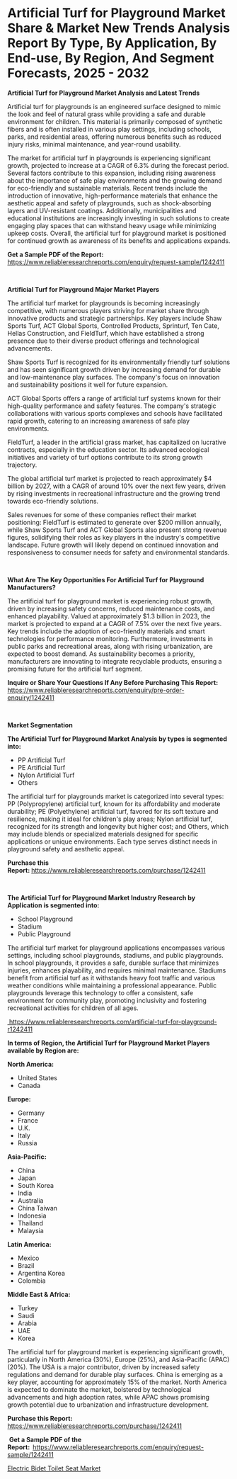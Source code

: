 <p><h1>Artificial Turf for Playground Market Share & Market New Trends Analysis Report By Type, By Application, By End-use, By Region, And Segment Forecasts, 2025 - 2032</h1></p><p><strong>Artificial Turf for Playground Market Analysis and Latest Trends</strong></p>
<p><p>Artificial turf for playgrounds is an engineered surface designed to mimic the look and feel of natural grass while providing a safe and durable environment for children. This material is primarily composed of synthetic fibers and is often installed in various play settings, including schools, parks, and residential areas, offering numerous benefits such as reduced injury risks, minimal maintenance, and year-round usability.</p><p>The market for artificial turf in playgrounds is experiencing significant growth, projected to increase at a CAGR of 6.3% during the forecast period. Several factors contribute to this expansion, including rising awareness about the importance of safe play environments and the growing demand for eco-friendly and sustainable materials. Recent trends include the introduction of innovative, high-performance materials that enhance the aesthetic appeal and safety of playgrounds, such as shock-absorbing layers and UV-resistant coatings. Additionally, municipalities and educational institutions are increasingly investing in such solutions to create engaging play spaces that can withstand heavy usage while minimizing upkeep costs. Overall, the artificial turf for playground market is positioned for continued growth as awareness of its benefits and applications expands.</p></p>
<p><strong>Get a Sample PDF of the Report:&nbsp;</strong> <a href="https://www.reliableresearchreports.com/enquiry/request-sample/1242411?utm_campaign=3090&utm_medium=2&utm_source=Github&utm_content=ia&utm_term=05042025&utm_id=artificial-turf-for-playground">https://www.reliableresearchreports.com/enquiry/request-sample/1242411</a></p>
<p>&nbsp;</p>
<p><strong>Artificial Turf for Playground Major Market Players</strong></p>
<p><p>The artificial turf market for playgrounds is becoming increasingly competitive, with numerous players striving for market share through innovative products and strategic partnerships. Key players include Shaw Sports Turf, ACT Global Sports, Controlled Products, Sprinturf, Ten Cate, Hellas Construction, and FieldTurf, which have established a strong presence due to their diverse product offerings and technological advancements.</p><p>Shaw Sports Turf is recognized for its environmentally friendly turf solutions and has seen significant growth driven by increasing demand for durable and low-maintenance play surfaces. The company's focus on innovation and sustainability positions it well for future expansion.</p><p>ACT Global Sports offers a range of artificial turf systems known for their high-quality performance and safety features. The company's strategic collaborations with various sports complexes and schools have facilitated rapid growth, catering to an increasing awareness of safe play environments.</p><p>FieldTurf, a leader in the artificial grass market, has capitalized on lucrative contracts, especially in the education sector. Its advanced ecological initiatives and variety of turf options contribute to its strong growth trajectory.</p><p>The global artificial turf market is projected to reach approximately $4 billion by 2027, with a CAGR of around 10% over the next few years, driven by rising investments in recreational infrastructure and the growing trend towards eco-friendly solutions.</p><p>Sales revenues for some of these companies reflect their market positioning: FieldTurf is estimated to generate over $200 million annually, while Shaw Sports Turf and ACT Global Sports also present strong revenue figures, solidifying their roles as key players in the industry's competitive landscape. Future growth will likely depend on continued innovation and responsiveness to consumer needs for safety and environmental standards.</p></p>
<p>&nbsp;</p>
<p><strong>What Are The Key Opportunities For Artificial Turf for Playground Manufacturers?</strong></p>
<p><p>The artificial turf for playground market is experiencing robust growth, driven by increasing safety concerns, reduced maintenance costs, and enhanced playability. Valued at approximately $1.3 billion in 2023, the market is projected to expand at a CAGR of 7.5% over the next five years. Key trends include the adoption of eco-friendly materials and smart technologies for performance monitoring. Furthermore, investments in public parks and recreational areas, along with rising urbanization, are expected to boost demand. As sustainability becomes a priority, manufacturers are innovating to integrate recyclable products, ensuring a promising future for the artificial turf segment.</p></p>
<p><strong>Inquire or Share Your Questions If Any Before Purchasing This Report:</strong> <a href="https://www.reliableresearchreports.com/enquiry/pre-order-enquiry/1242411?utm_campaign=3090&utm_medium=2&utm_source=Github&utm_content=ia&utm_term=05042025&utm_id=artificial-turf-for-playground">https://www.reliableresearchreports.com/enquiry/pre-order-enquiry/1242411</a></p>
<p>&nbsp;</p>
<p><strong>Market Segmentation</strong></p>
<p><strong>The Artificial Turf for Playground Market Analysis by types is segmented into:</strong></p>
<p><ul><li>PP Artificial Turf</li><li>PE Artificial Turf</li><li>Nylon Artificial Turf</li><li>Others</li></ul></p>
<p><p>The artificial turf for playgrounds market is categorized into several types: PP (Polypropylene) artificial turf, known for its affordability and moderate durability; PE (Polyethylene) artificial turf, favored for its soft texture and resilience, making it ideal for children's play areas; Nylon artificial turf, recognized for its strength and longevity but higher cost; and Others, which may include blends or specialized materials designed for specific applications or unique environments. Each type serves distinct needs in playground safety and aesthetic appeal.</p></p>
<p><strong>Purchase this Report:&nbsp;</strong><a href="https://www.reliableresearchreports.com/purchase/1242411?utm_campaign=3090&utm_medium=2&utm_source=Github&utm_content=ia&utm_term=05042025&utm_id=artificial-turf-for-playground">https://www.reliableresearchreports.com/purchase/1242411</a></p>
<p>&nbsp;</p>
<p><strong>The Artificial Turf for Playground Market Industry Research by Application is segmented into:</strong></p>
<p><ul><li>School Playground</li><li>Stadium</li><li>Public Playground</li></ul></p>
<p><p>The artificial turf market for playground applications encompasses various settings, including school playgrounds, stadiums, and public playgrounds. In school playgrounds, it provides a safe, durable surface that minimizes injuries, enhances playability, and requires minimal maintenance. Stadiums benefit from artificial turf as it withstands heavy foot traffic and various weather conditions while maintaining a professional appearance. Public playgrounds leverage this technology to offer a consistent, safe environment for community play, promoting inclusivity and fostering recreational activities for children of all ages.</p></p>
<p><a href="https://www.reliableresearchreports.com/artificial-turf-for-playground-r1242411?utm_campaign=3090&utm_medium=2&utm_source=Github&utm_content=ia&utm_term=05042025&utm_id=artificial-turf-for-playground">&nbsp;https://www.reliableresearchreports.com/artificial-turf-for-playground-r1242411</a></p>
<p><strong>In terms of Region, the Artificial Turf for Playground Market Players available by Region are:</strong></p>
<p>
    <p> <strong> North America: </strong>
        <ul>
            <li>United States</li>
            <li>Canada</li>
        </ul>
        </p> 
    <p> <strong> Europe: </strong>
        <ul>
            <li>Germany</li>
            <li>France</li>
            <li>U.K.</li>
            <li>Italy</li>
            <li>Russia</li>
        </ul>
        </p> 
    <p> <strong> Asia-Pacific: </strong>
        <ul>
            <li>China</li>
            <li>Japan</li>
            <li>South Korea</li>
            <li>India</li>
            <li>Australia</li>
            <li>China Taiwan</li>
            <li>Indonesia</li>
            <li>Thailand</li>
            <li>Malaysia</li>
        </ul>
        </p> 
    <p> <strong> Latin America: </strong>
        <ul>
            <li>Mexico</li>
            <li>Brazil</li>
            <li>Argentina Korea</li>
            <li>Colombia</li>
        </ul>
        </p> 
    <p> <strong> Middle East & Africa: </strong>
        <ul>
            <li>Turkey</li>
            <li>Saudi</li>
            <li>Arabia</li>
            <li>UAE</li>
            <li>Korea</li>
        </ul>
    </p>
    </p>
<p><p>The artificial turf for playground market is experiencing significant growth, particularly in North America (30%), Europe (25%), and Asia-Pacific (APAC) (20%). The USA is a major contributor, driven by increased safety regulations and demand for durable play surfaces. China is emerging as a key player, accounting for approximately 15% of the market. North America is expected to dominate the market, bolstered by technological advancements and high adoption rates, while APAC shows promising growth potential due to urbanization and infrastructure development.</p></p>
<p><strong>Purchase this Report: </strong><a href="https://www.reliableresearchreports.com/purchase/1242411?utm_campaign=3090&utm_medium=2&utm_source=Github&utm_content=ia&utm_term=05042025&utm_id=artificial-turf-for-playground">https://www.reliableresearchreports.com/purchase/1242411</a></p>
<p>&nbsp;<strong>Get a Sample PDF of the Report:&nbsp;&nbsp;</strong><a href="https://www.reliableresearchreports.com/enquiry/request-sample/1242411?utm_campaign=3090&utm_medium=2&utm_source=Github&utm_content=ia&utm_term=05042025&utm_id=artificial-turf-for-playground">https://www.reliableresearchreports.com/enquiry/request-sample/1242411</a></p>
<p><strong></strong></p>
<p><p><a href="https://github.com/kaqiewan/Market-Research-Report-List-1/blob/main/electric-bidet-toilet-seat-market.md?utm_campaign=3090&utm_medium=2&utm_source=Github&utm_content=ia&utm_term=05042025&utm_id=artificial-turf-for-playground">Electric Bidet Toilet Seat Market</a></p></p>